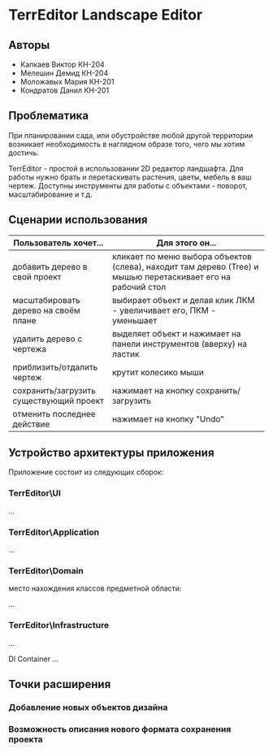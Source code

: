 # TerrEditor Landscape Editor
## Авторы
* Капкаев Виктор КН-204
* Мелешин Демид КН-204
* Моложавых Мария КН-201
* Кондратов Данил КН-201

## Проблематика
При планировании сада, или обустройстве любой другой территории возникает необходимость в наглядном образе того, чего мы хотим достичь.

TerrEditor - простой в использовании 2D редактор ландшафта. Для работы нужно брать и перетаскивать растения, цветы, мебель в ваш чертеж. Доступны инструменты для работы с объектами - поворот, масштабирование и т.д.

## Сценарии использования
| **Пользователь хочет...**                                                                                          | **Для этого он...**                                                                                          |
|--------------------------------------------------------------------------------------------------------------------|--------------------------------------------------------------------------------------------------------------|
| добавить дерево в свой проект                                                                                      | кликает по меню выбора объектов (слева), находит там дерево (Tree) и мышью перетаскивает его на рабочий стол |
| масштабировать дерево на своём плане                                                                               | выбирает объект и делая клик ЛКМ - увеличивает его, ПКМ - уменьшает                                 |
| удалить дерево с чертежа                                                                                           | выделяет объект и нажимает на панели инструментов (вверху) на ластик                                        |
| приблизить/отдалить чертеж                                                                                         | крутит колесико мыши                                                                                         |
| сохранить/загрузить существующий проект                                                                            | нажимает на кнопку сохранить/загрузить                                                                       |
| отменить последнее действие                                                                                        | нажимает на кнопку "Undo"                                                                                    |                                                             |

## Устройство архитектуры приложения
Приложение состоит из следующих сборок:

### TerrEditor\UI 
...

### TerrEditor\Application 
...

### TerrEditor\Domain 
место нахождения классов предметной области:

...

### TerrEditor\Infrastructure
...

DI Container ...

## Точки расширения
### Добавление новых объектов дизайна
### Возможность описания нового формата сохранения проекта

